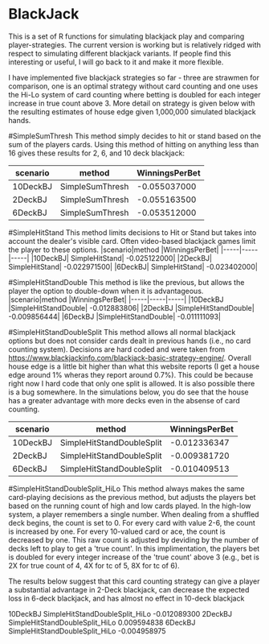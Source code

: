 # BlackJack

This is a set of R functions for simulating blackjack play and comparing player-strategies.  The current version is working but is relatively ridged with respect to simulating different blackjack variants.  If people find this interesting or useful, I will go back to it and make it more flexible.

I have implemented five blackjack strategies so far - three are strawmen for comparison, one is an optimal strategy without card counting and one uses the Hi-Lo system of card counting where betting is doubled for each integer increase in true count above 3.  More detail on strategy is given below with the resulting estimates of house edge given 1,000,000 simulated blackjack hands.

#SimpleSumThresh
This method simply decides to hit or stand based on the sum of the players cards. Using this method of hitting on anything less than 16 gives these results for 2, 6, and 10 deck blackjack:

|scenario|	method|	WinningsPerBet|
|-----|----|----|
|10DeckBJ|	SimpleSumThresh|	-0.055037000|
|2DeckBJ|	SimpleSumThresh|	-0.055163500|
|6DeckBJ|	SimpleSumThresh|	-0.053512000|

#SimpleHitStand
This method limits decisions to Hit or Stand but takes into account the dealer's visible card.   Often video-based blackjack games limit the player to these options.
|scenario|method	|WinningsPerBet|
|-----|-----|-----|
|10DeckBJ|	SimpleHitStand|	-0.025122000|
|2DeckBJ|	SimpleHitStand|	-0.022971500|
|6DeckBJ|	SimpleHitStand|	-0.023402000|

#SimpleHitStandDouble
This method is like the previous, but allows the player the option to double-down when it is advantageous.
|scenario|method	|WinningsPerBet|
|-----|-----|-----|
|10DeckBJ	|SimpleHitStandDouble|	-0.012883806|
|2DeckBJ	|SimpleHitStandDouble|	-0.009856444|
|6DeckBJ	|SimpleHitStandDouble|	-0.011111093|

#SimpleHitStandDoubleSplit
This method allows all normal blackjack options but does not consider cards dealt in previous hands (i.e., no card counting system).  Decisions are hard coded and were taken from https://www.blackjackinfo.com/blackjack-basic-strategy-engine/.  Overall house edge is a little bit higher than what this website reports (I get a house edge around 1% wheras they report around 0.7%).  This could be because right now I hard code that only one split is allowed.   It is also possible there is a bug somewhere.  In the simulations below, you do see that the house has a greater advantage with more decks even in the absense of card counting. 

|scenario|method	|WinningsPerBet|
|-----|-----|-----|
|10DeckBJ|	SimpleHitStandDoubleSplit|	-0.012336347|
|2DeckBJ|	SimpleHitStandDoubleSplit|	-0.009381720|
|6DeckBJ|	SimpleHitStandDoubleSplit|	-0.010409513|

#SimpleHitStandDoubleSplit_HiLo
This method always makes the same card-playing decisions as the previous method, but adjusts the players bet based on the running count of high and low cards played.   In the high-low system, a player remembers a single number.  When dealing from a shuffled deck begins, the count is set to 0.   For every card with value 2-6, the count is increased by one.  For every 10-valued card or ace, the count is decreased by one.  This raw count is adjusted by deviding by the number of decks left to play to get a 'true count'.  In this implimentation, the players bet is doubled for every integer increase of the 'true count' above 3 (e.g., bet is 2X for true count of 4, 4X for tc of 5, 8X for tc of 6).

The results below suggest that this card counting strategy can give a player a substantial advantage in 2-Deck blackjack, can decrease the expected loss in 6-deck blackjack, and has almost no effect in 10-deck blackjack

10DeckBJ	SimpleHitStandDoubleSplit_HiLo	-0.012089300
2DeckBJ	SimpleHitStandDoubleSplit_HiLo	 0.009594838
6DeckBJ	SimpleHitStandDoubleSplit_HiLo	-0.004958975
